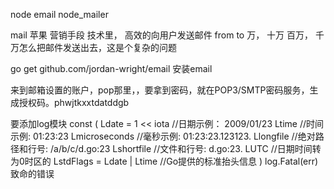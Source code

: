 node email  node_mailer

mail  苹果 营销手段 
技术里， 高效的向用户发送邮件
from 
to 
万， 十万 百万， 千万怎么把邮件发送出去，这是个复杂的问题

 go get github.com/jordan-wright/email 安装email

 来到邮箱设置的账户，pop那里，，要拿到密码，就在POP3/SMTP密码服务，生成授权码。phwjtkxxtdatddgb

 要添加log模块
 const (
    Ldate         = 1 << iota     //日期示例： 2009/01/23
    Ltime                         //时间示例: 01:23:23
    Lmicroseconds                 //毫秒示例: 01:23:23.123123.
    Llongfile                     //绝对路径和行号: /a/b/c/d.go:23
    Lshortfile                    //文件和行号: d.go:23.
    LUTC                          //日期时间转为0时区的
    LstdFlags     = Ldate | Ltime //Go提供的标准抬头信息
)
log.Fatal(err) 致命的错误
